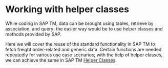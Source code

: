 <a name="top"></a>
# Working with helper classes

While coding in SAP TM, data can be brought using tables, retrieve by association, and query; the easier way would be to use helper classes and methods provided by SAP.

Here we will cover the reuse of the standard functionality in SAP TM to fetch freight order-related and generic data. Certain functions are needed repeatedly for various use case scenarios; with the help of helper classes, we can achieve the same in SAP TM [Helper Classes](https://medium.com/@lina.bhirud/sap-tm-helper-classes-5b942a12d8ed).
